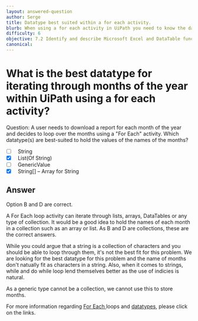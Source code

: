 ```yaml
---
layout: answered-question
author: Serge
title: Datatype best suited within a for each activity.
blurb: When using a for each activity in UiPath you need to know the datatypes that it can handle and which suits a particular problem.
difficulty: 6
objective: 7.2 Identify and describe Microsoft Excel and DataTable functions, and how Excel activities are used for data manipulation
canonical: 
---
```


<h1>What is the best datatype for iterating through months of the year within UiPath using a for each activity?</h1>

Question:  A user needs to download a report for each month of the year and decides to loop over the months using a "For Each" activity. Which datatype(s) are best-suited to hold the values of the names of the months?

 - [ ] &nbsp;  String
 - [X] &nbsp;  List(Of String)
 - [ ] &nbsp;  GenericValue
 - [X] &nbsp;  String[] – Array for String

## Answer

Option B and D are correct.

A For Each loop activity can iterate through lists, arrays, DataTables or any type of collection. It would be a good idea to hold the names of each month in a collection such as an array or list. As B and D are collections, these are the correct answers.

While you could argue that a string is a collection of characters and you should be able to loop through them, it's not the best fit for this problem. We are looking for the best datatype for this problem and the name of months don't natually fit as characters in a string. Also, when it comes to strings, while and do while loop lend themselves better as the use of indicies is natural.

As a generic type cannot be a collection, we cannot use this to store months.

For more information regarding <a href="https://docs.uipath.com/studio/docs/the-for-each-activity">For Each </a>loops and <a href="https://docs.uipath.com/studio/docs/types-of-variables">datatypes</a>, please click on the links.
